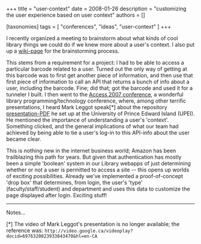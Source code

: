 +++
title = "user-context"
date = 2008-01-26
description = "customizing the user experience based on user context"
authors = []

[taxonomies]
tags = [ "conferences", "ideas", "user-context" ]
+++


I recently organized a meeting to brainstorm about what kinds of cool library things we could do if we knew more about a user's context. I also put up a [wiki-page](http://web.archive.org/web/20100711222621/https://wiki.brown.edu/confluence/display/library/User-context+brainstorming) for the brainstorming process.

This stems from a requirement for a project: I had to be able to access a particular barcode related to a user. Turned out the only way of getting at this barcode was to first get another piece of information, and then use that first piece of information to call an API that returns a bunch of info about a user, including the barcode. Fine; did that; got the barcode and used it for a tunneler I built. I then went to the [Access 2007 conference](http://web.archive.org/web/20130113222506/http://access2007.uvic.ca/?p=32), a wonderful library programming/technology conference, where, among other terrific presentations, I heard Mark Leggot speak[*] about the repository [presentation-PDF](http://loomware.typepad.com/docs/Repository_Redux_PubVersion.pdf) he set up at the University of Prince Edward Island (UPEI). He mentioned the importance of understanding a user's 'context'. Something clicked, and the general implications of what our team had achieved by being able to tie a user's log-in to this API-info about the user became clear.

This is nothing new in the internet business world; Amazon has been trailblazing this path for years. But given that authentication has mostly been a simple 'boolean' system in our Library webapps of just determining whether or not a user is permitted to access a site -- this opens up worlds of exciting possibilities. Already we've implemented a proof-of-concept 'drop box' that determines, from login, the user's 'type' (faculty/staff/student) and department and uses this data to customize the page displayed after login. Exciting stuff!

---

Notes...

[*] The video of Mark Leggot's presentation is no longer available; the reference was: `http://video.google.ca/videoplay?docid=6976320823933843470&hl=en-CA`
